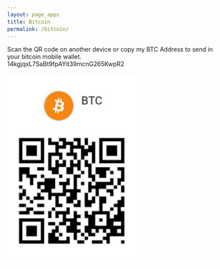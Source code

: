 ```yaml
---
layout: page_apps
title: Bitcoin
permalink: /bitcoin/
---
```

Scan the QR code on another device or copy my BTC Address to send in your bitcoin mobile wallet.
<br>
14kgjqxL7SaBt9fpAYit39mcnG265KwpR2
<br>
<br>
<img src="../assets/img/btc.jpg" width="300px">
<br>
<br>
<br>
<br>
